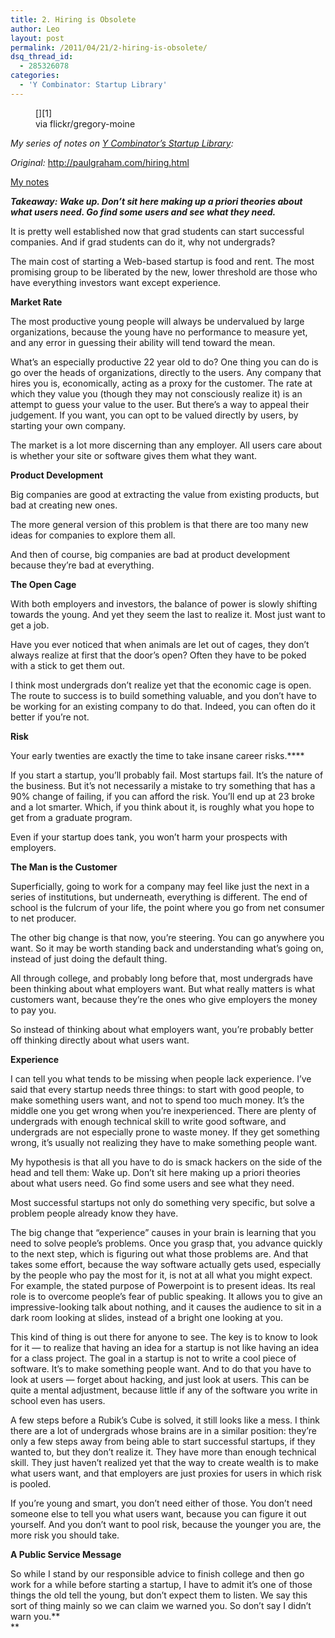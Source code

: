 ```yaml
---
title: 2. Hiring is Obsolete
author: Leo
layout: post
permalink: /2011/04/21/2-hiring-is-obsolete/
dsq_thread_id:
  - 285326078
categories:
  - 'Y Combinator: Startup Library'
---
```

<figure id="attachment_253" style="width: 425px" class="wp-caption aligncenter">[<img class="size-full wp-image-253" title="Cordage Spinning Loft" src="http://i0.wp.com/leogau.org/blog/wp-content/uploads/2011/03/3117012738_e2fa6ce7f7_z2.jpg?fit=425%2C423" alt="" srcset="http://i1.wp.com/leogau.org/blog/wp-content/uploads/2011/03/3117012738_e2fa6ce7f7_z2.jpg?resize=300%2C298 300w, http://i2.wp.com/leogau.org/blog/wp-content/uploads/2011/03/3117012738_e2fa6ce7f7_z2.jpg?w=425 425w" sizes="(max-width: 425px) 100vw, 425px" data-recalc-dims="1" />][1]<figcaption class="wp-caption-text">via flickr/gregory-moine</figcaption></figure> 

*My series of notes on [Y Combinator’s Startup Library][2]:*

*Original:* <a href="http://paulgraham.com/hiring.html" target="_blank">http://paulgraham.com/hiring.html</a>

<span style="text-decoration: underline;">My notes</span>

***Takeaway: Wake up. Don’t sit here making up a priori theories about what users need. Go find some users and see what they need.***

It is pretty well established now that grad students can start successful companies. And if grad students can do it, why not undergrads?

The main cost of starting a Web-based startup is food and rent. The most promising group to be liberated by the new, lower threshold are those who have everything investors want except experience.

**Market Rate**

The most productive young people will always be undervalued by large organizations, because the young have no performance to measure yet, and any error in guessing their ability will tend toward the mean.

What&#8217;s an especially productive 22 year old to do? One thing you can do is go over the heads of organizations, directly to the users. Any company that hires you is, economically, acting as a proxy for the customer. The rate at which they value you (though they may not consciously realize it) is an attempt to guess your value to the user. But there&#8217;s a way to appeal their judgement. If you want, you can opt to be valued directly by users, by starting your own company.

The market is a lot more discerning than any employer. All users care about is whether your site or software gives them what they want.

**Product Development**

Big companies are good at extracting the value from existing products, but bad at creating new ones.

The more general version of this problem is that there are too many new ideas for companies to explore them all.

And then of course, big companies are bad at product development because they&#8217;re bad at everything.

**The Open Cage**

With both employers and investors, the balance of power is slowly shifting towards the young. And yet they seem the last to realize it. Most just want to get a job.

Have you ever noticed that when animals are let out of cages, they don&#8217;t always realize at first that the door&#8217;s open? Often they have to be poked with a stick to get them out.

I think most undergrads don&#8217;t realize yet that the economic cage is open. The route to success is to build something valuable, and you don&#8217;t have to be working for an existing company to do that. Indeed, you can often do it better if you&#8217;re not.

**Risk**

Your early twenties are exactly the time to take insane career risks.****

If you start a startup, you&#8217;ll probably fail. Most startups fail. It&#8217;s the nature of the business. But it&#8217;s not necessarily a mistake to try something that has a 90% change of failing, if you can afford the risk. You&#8217;ll end up at 23 broke and a lot smarter. Which, if you think about it, is roughly what you hope to get from a graduate program.

Even if your startup does tank, you won&#8217;t harm your prospects with employers.

**The Man is the Customer**

Superficially, going to work for a company may feel like just the next in a series of institutions, but underneath, everything is different. The end of school is the fulcrum of your life, the point where you go from net consumer to net producer.

The other big change is that now, you&#8217;re steering. You can go anywhere you want. So it may be worth standing back and understanding what&#8217;s going on, instead of just doing the default thing.

All through college, and probably long before that, most undergrads have been thinking about what employers want. But what really matters is what customers want, because they&#8217;re the ones who give employers the money to pay you.

So instead of thinking about what employers want, you&#8217;re probably better off thinking directly about what users want.

**Experience**

I can tell you what tends to be missing when people lack experience. I&#8217;ve said that every startup needs three things: to start with good people, to make something users want, and not to spend too much money. It&#8217;s the middle one you get wrong when you&#8217;re inexperienced. There are plenty of undergrads with enough technical skill to write good software, and undergrads are not especially prone to waste money. If they get something wrong, it&#8217;s usually not realizing they have to make something people want.

My hypothesis is that all you have to do is smack hackers on the side of the head and tell them: Wake up. Don&#8217;t sit here making up a priori theories about what users need. Go find some users and see what they need.

Most successful startups not only do something very specific, but solve a problem people already know they have.

The big change that &#8220;experience&#8221; causes in your brain is learning that you need to solve people&#8217;s problems. Once you grasp that, you advance quickly to the next step, which is figuring out what those problems are. And that takes some effort, because the way software actually gets used, especially by the people who pay the most for it, is not at all what you might expect. For example, the stated purpose of Powerpoint is to present ideas. Its real role is to overcome people&#8217;s fear of public speaking. It allows you to give an impressive-looking talk about nothing, and it causes the audience to sit in a dark room looking at slides, instead of a bright one looking at you.

This kind of thing is out there for anyone to see. The key is to know to look for it &#8212; to realize that having an idea for a startup is not like having an idea for a class project. The goal in a startup is not to write a cool piece of software. It&#8217;s to make something people want. And to do that you have to look at users &#8212; forget about hacking, and just look at users. This can be quite a mental adjustment, because little if any of the software you write in school even has users.

A few steps before a Rubik&#8217;s Cube is solved, it still looks like a mess. I think there are a lot of undergrads whose brains are in a similar position: they&#8217;re only a few steps away from being able to start successful startups, if they wanted to, but they don&#8217;t realize it. They have more than enough technical skill. They just haven&#8217;t realized yet that the way to create wealth is to make what users want, and that employers are just proxies for users in which risk is pooled.

If you&#8217;re young and smart, you don&#8217;t need either of those. You don&#8217;t need someone else to tell you what users want, because you can figure it out yourself. And you don&#8217;t want to pool risk, because the younger you are, the more risk you should take.

**A Public Service Message**

So while I stand by our responsible advice to finish college and then go work for a while before starting a startup, I have to admit it&#8217;s one of those things the old tell the young, but don&#8217;t expect them to listen. We say this sort of thing mainly so we can claim we warned you. So don&#8217;t say I didn&#8217;t warn you.**  
**

 [1]: http://i1.wp.com/leogau.org/blog/wp-content/uploads/2011/03/3117012738_e2fa6ce7f7_z2.jpg
 [2]: http://ycombinator.com/lib.html